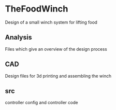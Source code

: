 # TheFoodWinch
Design of a small winch system for lifting food

## Analysis
Files which give an overview of the design process

## CAD
Design files for 3d printing and assembling the winch

## src
controller config and controller code
